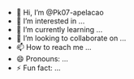 - 👋 Hi, I’m @Pk07-apelacao
- 👀 I’m interested in ...
- 🌱 I’m currently learning ...
- 💞️ I’m looking to collaborate on ...
- 📫 How to reach me ...
- 😄 Pronouns: ...
- ⚡ Fun fact: ...

<!---
Pk07-apelacao/Pk07-apelacao is a ✨ special ✨ repository because its `README.md` (this file) appears on your GitHub profile.
You can click the Preview link to take a look at your changes.
--->
